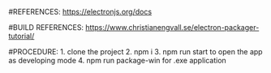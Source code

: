 #REFERENCES:
    https://electronjs.org/docs

#BUILD REFERENCES:
    https://www.christianengvall.se/electron-packager-tutorial/

#PROCEDURE:
    1. clone the project
    2. npm i
    3. npm run start to open the app as developing mode
    4. npm run package-win for .exe application
